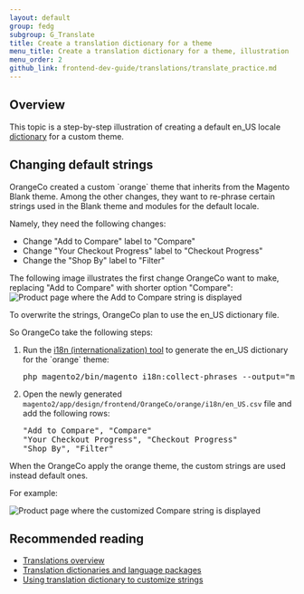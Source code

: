 ```yaml
---
layout: default  
group: fedg
subgroup: G_Translate
title: Create a translation dictionary for a theme
menu_title: Create a translation dictionary for a theme, illustration
menu_order: 2
github_link: frontend-dev-guide/translations/translate_practice.md
---
```


<h2>Overview</h2>

This topic is a step-by-step illustration of creating a default en_US locale <a href="{{site.gdeurl}}frontend-dev-guide/translations/#translate_terms">dictionary</a> for a custom theme. 

<h2 id="theme">Changing default strings</h2>
OrangeCo created a custom `orange` theme that inherits from the Magento Blank theme.
Among the other changes, they want to re-phrase certain strings used in the Blank theme and modules for the default locale. 

Namely, they need the following changes:
<ul>
<li>
Change "Add to Compare" label to "Compare"
</li>
<li>
Change "Your Checkout Progress" label to "Checkout Progress"
<li>
Change the "Shop By" label to "Filter"
</li>
</ul>

The following image illustrates the first change OrangeCo want to make, replacing "Add to Compare" with shorter option "Compare":
<img src="{{ site.baseurl }}common/images/fdg_trans_bag.png" alt="Product page where the Add to Compare string is displayed"> 

To overwrite the strings, OrangeCo plan to use the en_US dictionary file. 

So OrangeCo take the following steps:

<ol>

<li>
Run the <a href="{{site.gdeurl}}config-guide/cli/config-cli-subcommands-i18n.html#config-cli-subcommands-xlate-dict">i18n (internationalization) tool</a> to generate the en_US dictionary for the `orange` theme:
<pre>
php magento2/bin/magento i18n:collect-phrases --output="magento2/app/design/frontend/OrangeCo/orange/i18n/en_US.csv" magento2/app/design/frontend/OrangeCo/orange
</pre>
</li>
<li>

Open the newly generated `magento2/app/design/frontend/OrangeCo/orange/i18n/en_US.csv` file and add the following rows:

<pre>
"Add to Compare", "Compare"
"Your Checkout Progress", "Checkout Progress"
"Shop By", "Filter"
</pre>
</li>

</ol>

When the OrangeCo apply the orange theme, the custom strings are used instead default ones. 

For example:

<img src="{{ site.baseurl }}common/images/fdg_translations_bag2.png" alt="Product page where the customized Compare string is displayed"> 


<h2> Recommended reading </h2>

<ul>
<li><a href="{{site.gdeurl}}frontend-dev-guide/translations/xlate.html">Translations overview</a></li>
<li><a href="{{site.gdeurl}}config-guide/cli/config-cli-subcommands-i18n.html#config-cli-subcommands-xlate-dict">Translation dictionaries and language packages</a></li>
<li><a href="{{site.gdeurl}}frontend-dev-guide/translations/theme_dictionary.html">Using translation dictionary to customize strings</a></li>
</ul>